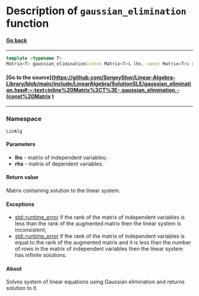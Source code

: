 # Description of `gaussian_elimination` function
#### [Go back](https://github.com/SergeyShor/Linear-Algebra-Library/blob/main/docs/markdown/Functions.md)
---
```cpp
template <typename T>
Matrix<T> gaussian_elimination(const Matrix<T>& lhs, const Matrix<T>& rhs)
```
#### [Go to the source](https://github.com/SergeyShor/Linear-Algebra-Library/blob/main/include/LinearAlgebra/SolutionSLE/gaussian_elimination.hpp#:~:text=inline%20Matrix%3CT%3E-,gaussian_elimination,-(const%20Matrix )
---
### Namespace 
`LinAlg`
#### **Parameters**
- **lhs** - matrix of independent variables;
- **rhs** - matrix of dependent variables.
#### **Return value**
Matrix containing solution to the linear system.
#### **Exceptions**
- [std::runtime_error](https://en.cppreference.com/w/cpp/error/runtime_error) if the rank of the matrix of independent variables is less than the rank of the augmented matrix then the linear system is inconsistent;
- [std::runtime_error](https://en.cppreference.com/w/cpp/error/runtime_error) if the rank of the matrix of independent variables is equal to the rank of the augmented matrix and it is less than the number of rows in the matrix of independent variables then the linear system has infinite solutions.
#### **About**
Solves system of linear equations using Gaussian elimination and returns solution to it.